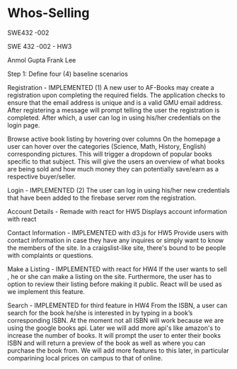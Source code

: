 # Whos-Selling
SWE432 -002

SWE 432 -002 - HW3 

Anmol Gupta
Frank Lee

Step 1: Define four (4) baseline scenarios

Registration - IMPLEMENTED (1)
A new user to AF-Books may create a registration upon completing the required fields. The application checks to ensure that the email address is unique and is a valid GMU email address. After registering a message will prompt telling the user the registration is completed. After which, a user can log in using his/her credentials on the login page. 

Browse active book listing by hovering over columns 
On the homepage a user can hover over the categories (Science, Math, History, English) corresponding pictures. This will trigger a dropdown of popular books specific to that subject. This will give the users an overview of what books are being sold and how much money they can potentially save/earn as a respective buyer/seller. 

Login - IMPLEMENTED (2)
The user can log in using his/her new credentials that have been added to the firebase server rom the registration. 

Account Details - Remade with react for HW5
Displays account information with react

Contact Information - IMPLEMENTED with d3.js for HW5
Provide users with contact information in case they have any inquires or simply want to know the members of the site. In a craigslist-like site, there's bound to be people with complaints or questions.

Make a Listing - IMPLEMENTED with react for HW4
If the user wants to sell , he or she can make a listing on the site. Furthermore, the user has to option to review their listing before making it public. React will be used as we implement this feature. 

Search - IMPLEMENTED for third feature in HW4 
From the ISBN, a user can search for the book he/she is interested in by typing in a book’s corresponding ISBN. At the moment not all ISBN will work because we are using the google books api. Later we will add more api's like amazon's to increase the number of books. It will prompt the user to enter their books ISBN and will return a preview of the book as well as where you can purchase the book from. We will add more features to this later, in particular comparining local prices on campus to that of online.